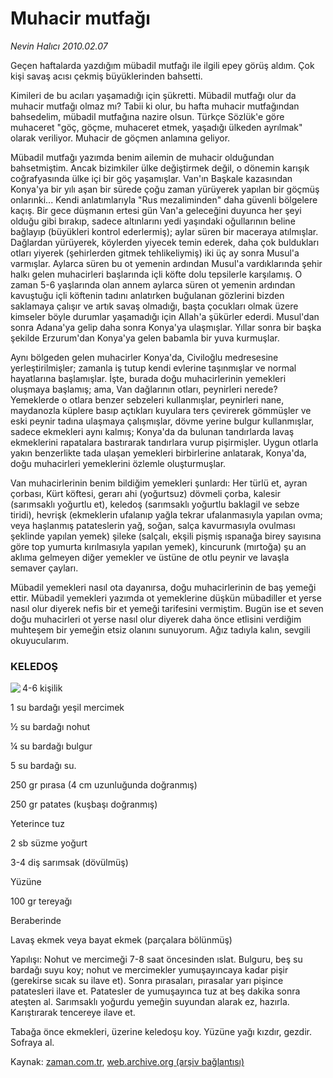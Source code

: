 # Muhacir mutfağı

*Nevin Halıcı 2010.02.07*

<tr><td class="metin" colspan="2" style="padding-top: 20px; padding-left: 5px; ">Geçen haftalarda yazdığım mübadil mutfağı ile ilgili epey görüş aldım. Çok kişi savaş acısı çekmiş büyüklerinden bahsetti.</td></tr><tr><td class="metin" colspan="2" style="padding-top: 20px; padding-left: 5px; "><p>Kimileri de bu acıları yaşamadığı için şükretti. Mübadil mutfağı olur da muhacir mutfağı olmaz mı? Tabii ki olur, bu hafta muhacir mutfağından bahsedelim, mübadil mutfağına nazire olsun. Türkçe Sözlük'e göre muhaceret "göç, göçme, muhaceret etmek, yaşadığı ülkeden ayrılmak" olarak veriliyor. Muhacir de göçmen anlamına geliyor.
<p>Mübadil mutfağı yazımda benim ailemin de muhacir olduğundan bahsetmiştim. Ancak bizimkiler ülke değiştirmek değil, o dönemin karışık coğrafyasında ülke içi bir göç yaşamışlar. Van'ın Başkale kazasından Konya'ya bir yılı aşan bir sürede çoğu zaman yürüyerek yapılan bir göçmüş onlarınki... Kendi anlatımlarıyla "Rus mezaliminden" daha güvenli bölgelere kaçış. Bir gece düşmanın ertesi gün Van'a geleceğini duyunca her şeyi olduğu gibi bırakıp, sadece altınlarını yedi yaşındaki oğullarının beline bağlayıp (büyükleri kontrol ederlermiş); aylar süren bir maceraya atılmışlar. Dağlardan yürüyerek, köylerden yiyecek temin ederek, daha çok buldukları otları yiyerek (şehirlerden gitmek tehlikeliymiş) iki üç ay sonra Musul'a varmışlar. Aylarca süren bu ot yemenin ardından Musul'a vardıklarında şehir halkı gelen muhacirleri başlarında içli köfte dolu tepsilerle karşılamış. O zaman 5-6 yaşlarında olan annem aylarca süren ot yemenin ardından kavuştuğu içli köftenin tadını anlatırken buğulanan gözlerini bizden saklamaya çalışır ve artık savaş olmadığı, başta çocukları olmak üzere kimseler böyle durumlar yaşamadığı için Allah'a şükürler ederdi. Musul'dan sonra Adana'ya gelip daha sonra Konya'ya ulaşmışlar. Yıllar sonra bir başka şekilde Erzurum'dan Konya'ya gelen babamla bir yuva kurmuşlar.
<p>Aynı bölgeden gelen muhacirler Konya'da, Civiloğlu medresesine yerleştirilmişler; zamanla iş tutup kendi evlerine taşınmışlar ve normal hayatlarına başlamışlar. İşte, burada doğu muhacirlerinin yemekleri oluşmaya başlamış; ama, Van dağlarının otları, peynirleri nerede? Yemeklerde o otlara benzer sebzeleri kullanmışlar, peynirleri nane, maydanozla küplere basıp açtıkları kuyulara ters çevirerek gömmüşler ve eski peynir tadına ulaşmaya çalışmışlar, dövme yerine bulgur kullanmışlar, sadece ekmekleri aynı kalmış; Konya'da da bulunan tandırlarda lavaş ekmeklerini rapatalara bastırarak tandırlara vurup pişirmişler. Uygun otlarla yakın benzerlikte tada ulaşan yemekleri birbirlerine anlatarak, Konya'da, doğu muhacirleri yemeklerini özlemle oluşturmuşlar.
<p>Van muhacirlerinin benim bildiğim yemekleri şunlardı: Her türlü et, ayran çorbası, Kürt köftesi, gerarı ahi (yoğurtsuz) dövmeli çorba, kalesir (sarımsaklı yoğurtlu et), keledoş (sarımsaklı yoğurtlu baklagil ve sebze tiridi), hevrişk (ekmeklerin ufalanıp yağla tekrar ufalanmasıyla yapılan ovma; veya haşlanmış patateslerin yağ, soğan, salça kavurmasıyla ovulması şeklinde yapılan yemek) şileke (salçalı, ekşili pişmiş ıspanağa birey sayısına göre top yumurta kırılmasıyla yapılan yemek), kincurunk (mırtoğa) şu an aklıma gelmeyen diğer yemekler ve üstüne de otlu peynir ve lavaşla semaver çayları.
<p>Mübadil yemekleri nasıl ota dayanırsa, doğu muhacirlerinin de baş yemeği ettir. Mübadil yemekleri yazımda ot yemeklerine düşkün mübadiller et yerse nasıl olur diyerek nefis bir et yemeği tarifesini vermiştim. Bugün ise et seven doğu muhacirleri ot yerse nasıl olur diyerek daha önce etlisini verdiğim muhteşem bir yemeğin etsiz olanını sunuyorum. Ağız tadıyla kalın, sevgili okuyucularım.
<p><h3>KELEDOŞ</h3>
<p><img align="left" src="http://web.archive.org/web/20100212081107im_/http://medya.zaman.com.tr/2010/02/07/halici.jpg"/> 4-6 kişilik 
<p>1 su bardağı yeşil mercimek
<p>½ su bardağı nohut
<p>¼ su bardağı bulgur
<p>5 su bardağı su.
<p>250 gr pırasa (4 cm uzunluğunda doğranmış)
<p>250 gr patates (kuşbaşı doğranmış)
<p>Yeterince tuz
<p>2 sb süzme yoğurt
<p>3-4 diş sarımsak (dövülmüş) 
<p>Yüzüne
<p>100 gr tereyağı
<p>Beraberinde
<p>Lavaş ekmek veya bayat ekmek (parçalara bölünmüş)
<p>Yapılışı: Nohut ve mercimeği 7-8 saat öncesinden ıslat. Bulguru, beş su bardağı suyu koy; nohut ve mercimekler yumuşayıncaya kadar pişir (gerekirse sıcak su ilave et). Sonra pırasaları, pırasalar yarı pişince patatesleri ilave et. Patatesler de yumuşayınca tuz at beş dakika sonra ateşten al. Sarımsaklı yoğurdu yemeğin suyundan alarak ez, hazırla. Karıştırarak tencereye ilave et.
<p>Tabağa önce ekmekleri, üzerine keledoşu koy. Yüzüne yağı kızdır, gezdir. Sofraya al.<br/></p></p></p></p></p></p></p></p></p></p></p></p></p></p></p></p></p></p></p></p></p></p></td></tr>

Kaynak: [zaman.com.tr](http://zaman.com.tr/yazar.do?yazino=948800), [web.archive.org (arşiv bağlantısı)](http://web.archive.org/web/20100212081107/http://zaman.com.tr:80/yazar.do?yazino=948800)
